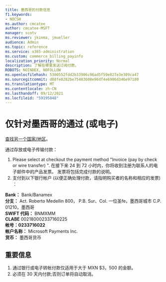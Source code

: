 ```yaml
---
title: 墨西哥的付款信息
f1.keywords:
- NOCSH
ms.author: cmcatee
author: cmcatee-MSFT
manager: scotv
ms.reviewer: jkinma, jmueller
audience: Admin
ms.topic: reference
ms.service: o365-administration
ms.custom: commerce_billing_payinfo
localization_priority: Normal
description: 了解在哪里发送订阅付款。
ROBOTS: NOINDEX, NOFOLLOW
ms.openlocfilehash: 5300552fdd2b33986c96ad5f59e827e3e309ca47
ms.sourcegitcommit: d08fe0282be75483608e96df4e6986d346e97180
ms.translationtype: MT
ms.contentlocale: zh-CN
ms.lasthandoff: 09/12/2021
ms.locfileid: "59195848"
---
```

# <a name="payment-information-by-deposit-or-electronic-transfer-only-for-mexico"></a>仅针对墨西哥的通过 (或电子) 

[查找另一个国家/地区](../billing-and-payments/pay-for-your-subscription.md)。

通过存放或电子传输付款：

1. Please select at checkout the payment method "Invoice (pay by check or wire transfer) ". 在接下来 24 到 72 小时内，你将收到注册为联系人的电子邮件中的产品发票。 发票将包括完成付款的说明。
2. 支付到以下银行帐户 (以便正确处理付款，请指明购买者的名称和相应的发票) ：  

**Bank：** Bank/Banamex  
**分支：** Act. Roberto Medellin 800， P.B. Sur、Col. 一位圣fe，墨西哥城市 C.P. 01210，墨西哥  
**SWIFT 代码：** BNMXMM  
**CLABE** 002180002337160225  
**帐号：0233716022**  
**帐户名称：** Microsoft Payments Inc.  
**货币：** 墨西哥货币

## <a name="important-information"></a>重要信息

1. 通过银行或电子转帐付款仅适用于大于 MXN $3，500 的金额。
2. 必须在 30 天内付款;否则订单将自动取消。
